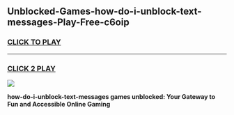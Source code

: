 
## Unblocked-Games-how-do-i-unblock-text-messages-Play-Free-c6oip
<h3>
<a href="https://premium76.site?title=how-do-i-unblock-text-messages&ref=18A1">CLICK TO PLAY</a></h3>
<hr>

<h3>
<a href="https://premium76.site?title=how-do-i-unblock-text-messages&ref=18A1">CLICK 2 PLAY</a>
  
</h3>

<a href="https://premium76.site?title=how-do-i-unblock-text-messages&ref=18A1"><img src="https://clearcache.store/games.png"></a>


**how-do-i-unblock-text-messages games unblocked: Your Gateway to Fun and Accessible Online Gaming**
